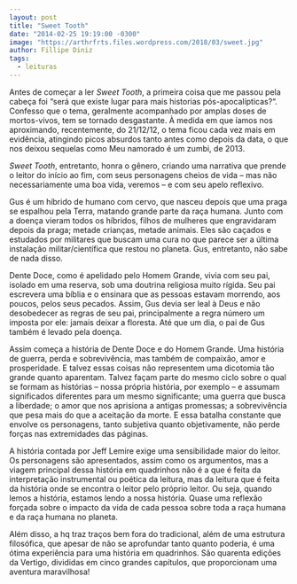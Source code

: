 ```yaml
---
layout: post
title: "Sweet Tooth"
date: "2014-02-25 19:19:00 -0300"
image: "https://arthrfrts.files.wordpress.com/2018/03/sweet.jpg"
author: Fillipe Diniz
tags:
  - leituras
---
```

Antes de começar a ler _Sweet Tooth_, a primeira coisa que me passou pela cabeça foi “será que existe lugar para mais historias pós-apocalípticas?“. Confesso que o tema, geralmente acompanhado por amplas doses de mortos-vivos, tem se tornado desgastante. À medida em que íamos nos aproximando, recentemente, do 21/12/12, o tema ficou cada vez mais em evidência, atingindo picos absurdos tanto antes como depois da data, o que nos deixou sequelas como Meu namorado é um zumbi, de 2013.

_Sweet Tooth_, entretanto, honra o gênero, criando uma narrativa que prende o leitor do início ao fim, com seus personagens cheios de vida – mas não necessariamente uma boa vida, veremos – e com seu apelo reflexivo.

Gus é um híbrido de humano com cervo, que nasceu depois que uma praga se espalhou pela Terra, matando grande parte da raça humana. Junto com a doença vieram todos os híbridos, filhos de mulheres que engravidaram depois da praga; metade crianças, metade animais. Eles são caçados e estudados por militares que buscam uma cura no que parece ser a última instalação militar/científica que restou no planeta. Gus, entretanto, não sabe de nada disso.

Dente Doce, como é apelidado pelo Homem Grande, vivia com seu pai, isolado em uma reserva, sob uma doutrina religiosa muito rígida. Seu pai escrevera uma bíblia e o ensinara que as pessoas estavam morrendo, aos poucos, pelos seus pecados. Assim, Gus devia ser leal à Deus e não desobedecer as regras de seu pai, principalmente a regra número um imposta por ele: jamais deixar a floresta. Até que um dia, o pai de Gus também é levado pela doença.


Assim começa a história de Dente Doce e do Homem Grande. Uma história de guerra, perda e sobrevivência, mas também de compaixão, amor e prosperidade. E talvez essas coisas não representem uma dicotomia tão grande quanto aparentam. Talvez façam parte do mesmo ciclo sobre o qual se formam as histórias – nossa própria história, por exemplo – e assumam significados diferentes para um mesmo significante; uma guerra que busca a liberdade; o amor que nos aprisiona a antigas promessas; a sobrevivência que pesa mais do que a aceitação da morte. E essa batalha constante que envolve os personagens, tanto subjetiva quanto objetivamente, não perde forças nas extremidades das páginas.

A história contada por Jeff Lemire exige uma sensibilidade maior do leitor. Os personagens são apresentados, assim como os argumentos, mas a viagem principal dessa história em quadrinhos não é a que é feita da interpretação instrumental ou poética da leitura, mas da leitura que é feita da história onde se encontra o leitor pelo próprio leitor. Ou seja, quando lemos a história, estamos lendo a nossa história. Quase uma reflexão forçada sobre o impacto da vida de cada pessoa sobre toda a raça humana e da raça humana no planeta.

Além disso, a hq traz traços bem fora do tradicional, além de uma estrutura filosófica, que apesar de não se aprofundar tanto quanto poderia, é uma ótima experiência para uma história em quadrinhos. São quarenta edições da Vertigo, divididas em cinco grandes capítulos, que proporcionam uma aventura maravilhosa!
